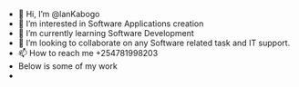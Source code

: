- 👋 Hi, I’m @lanKabogo
- 👀 I’m interested in Software Applications creation
- 🌱 I’m currently learning Software Development
- 💞️ I’m looking to collaborate on any Software related task and IT support.
- 📫 How to reach me +254781998203
- Below is some of my work
- 

<!---
lanK5/lanK5 is a ✨ special ✨ repository because its `README.md` (this file) appears on your GitHub profile.
You can click the Preview link to take a look at your changes.
--->
